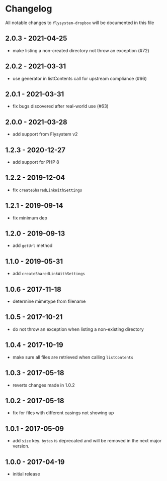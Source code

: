 # Changelog

All notable changes to `flysystem-dropbox` will be documented in this file

## 2.0.3 - 2021-04-25

- make listing a non-created directory not throw an exception (#72)

## 2.0.2 - 2021-03-31

- use generator in listContents call for upstream compliance (#66)

## 2.0.1 - 2021-03-31

- fix bugs discovered after real-world use (#63)

## 2.0.0 - 2021-03-28

- add support from Flysystem v2

## 1.2.3 - 2020-12-27

- add support for PHP 8

## 1.2.2 - 2019-12-04

- fix `createSharedLinkWithSettings`

## 1.2.1 - 2019-09-14

- fix minimum dep

## 1.2.0 - 2019-09-13

- add `getUrl` method

## 1.1.0 - 2019-05-31

- add `createSharedLinkWithSettings`

## 1.0.6 - 2017-11-18

- determine mimetype from filename

## 1.0.5 - 2017-10-21

- do not throw an exception when listing a non-existing directory

## 1.0.4 - 2017-10-19

- make sure all files are retrieved when calling `listContents`

## 1.0.3 - 2017-05-18

- reverts changes made in 1.0.2

## 1.0.2 - 2017-05-18

- fix for files with different casings not showing up

## 1.0.1 - 2017-05-09

- add `size` key. `bytes` is deprecated and will be removed in the next major version.


## 1.0.0 - 2017-04-19

- initial release
